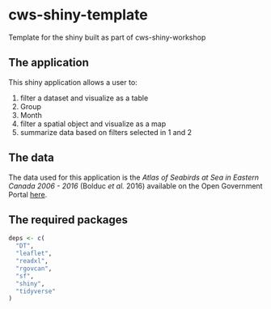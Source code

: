 # cws-shiny-template

Template for the shiny built as part of cws-shiny-workshop

## The application 

This shiny application allows a user to: 

1. filter a dataset and visualize as a table 
  2. Group 
  3. Month
2. filter a spatial object and visualize as a map 
3. summarize data based on filters selected in 1 and 2

## The data 

The data used for this application is the *Atlas of Seabirds at Sea in Eastern Canada 2006 - 2016* (Bolduc *et al.* 2016) available on the Open Government Portal [here](https://open.canada.ca/data/en/dataset/f612e2b4-5c67-46dc-9a84-1154c649ab4e).


## The required packages 

```r
deps <- c(
  "DT",
  "leaflet",
  "readxl",
  "rgovcan",
  "sf",
  "shiny",
  "tidyverse"
)
```